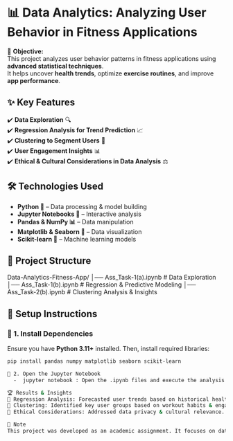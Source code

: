 # 📊 Data Analytics: Analyzing User Behavior in Fitness Applications

🚀 **Objective:**  
This project analyzes user behavior patterns in fitness applications using **advanced statistical techniques**.  
It helps uncover **health trends**, optimize **exercise routines**, and improve **app performance**.

## ✨ Key Features
✔️ **Data Exploration** 🔍  
✔️ **Regression Analysis for Trend Prediction** 📈  
✔️ **Clustering to Segment Users** 🔗  
✔️ **User Engagement Insights** 📊  
✔️ **Ethical & Cultural Considerations in Data Analysis** ⚖️  

## 🛠 Technologies Used  
- **Python 🐍** – Data processing & model building  
- **Jupyter Notebooks 📓** – Interactive analysis  
- **Pandas & NumPy 📊** – Data manipulation  
- **Matplotlib & Seaborn 🎨** – Data visualization  
- **Scikit-learn 🤖** – Machine learning models  

## 📂 Project Structure  
Data-Analytics-Fitness-App/
│── Ass_Task-1(a).ipynb     # Data Exploration
│── Ass_Task-1(b).ipynb     # Regression & Predictive Modeling
│── Ass_Task-2(b).ipynb     # Clustering Analysis & Insights

## 🚀 Setup Instructions  

### 🔹 1. Install Dependencies  
Ensure you have **Python 3.11+** installed. Then, install required libraries:  
```bash
pip install pandas numpy matplotlib seaborn scikit-learn

🔹 2. Open the Jupyter Notebook
  -  jupyter notebook : Open the .ipynb files and execute the analysis.

🏆 Results & Insights
📌 Regression Analysis: Forecasted user trends based on historical health data.
📌 Clustering: Identified key user groups based on workout habits & engagement.
📌 Ethical Considerations: Addressed data privacy & cultural relevance.

📌 Note
This project was developed as an academic assignment. It focuses on data-driven decision-making for fitness applications.

